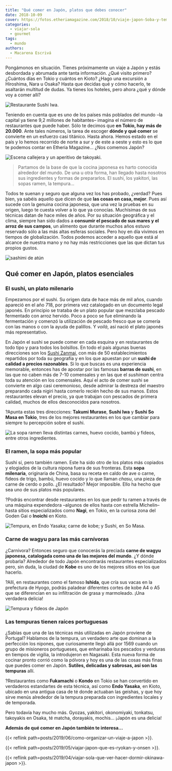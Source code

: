 ```yaml
---
title: "Qué comer en Japón, platos que debes conocer"
date: 2018-10-09
cover: https://fotos.etheriamagazine.com/2018/10/viaje-japon-Soba-y-tempura.jpg
categories: 
  - viajar-sola
  - gourmet
tags: 
  - mundo
authors: 
  - Macarena Escrivá
---
```


Pongámonos en situación. Tienes próximamente un viaje a Japón y estás desbordada y 
abrumada ante tanta información. ¿Qué visito primero? ¿Cuántos días en Tokio y cuántos 
en Kioto? ¿Hago una excursión a Hiroshima, Nara u Osaka? Hasta que decidas qué y cómo 
hacerlo, te asaltarán multitud de dudas. Ya tienes los hoteles, pero ahora ¿qué y dónde 
voy a comer allí? 

![Restaurante Sushi Iwa.](https://fotos.etheriamagazine.com/2018/10/viaje-japon-Sushi-Iwa.jpg "Restaurante Sushi Iwa.")

Teniendo en cuenta que es uno de los países más poblados del mundo –la capital ya tiene 
9,2 millones de habitantes– imagina el número de restaurantes que puede haber. Sólo te 
decimos que **en Tokio, hay más de 20.000**. Ante tales números, la tarea de escoger 
**dónde y qué comer** se convierte en un esfuerzo casi titánico. Hasta ahora. Hemos 
estado en el país y lo hemos recorrido de norte a sur y de este a oeste y esto es lo que 
te podemos contar en Etheria Magazine... ¿Nos comemos Japón? 

![Escena callejera y un aperitivo de takoyaki.](https://fotos.etheriamagazine.com/2018/10/Comida-callejera-japon.jpg "Escena callejera y un aperitivo de takoyaki.")

> Partamos de la base de que la cocina japonesa es harto conocida alrededor del mundo. De 
> una u otra forma, han llegado hasta nosotros sus ingredientes y formas de prepararlos. 
> El sushi, los yakitori, las sopas ramen, la tempura… 

Todos te suenan y seguro que alguna vez los has probado, ¿verdad? Pues bien, ya sabéis 
aquello que dicen de que **las cosas en casa, mejor**. Pues así sucede con la genuina 
cocina japonesa, que una vez la pruebas en su origen, luego te cuesta volver a lo que ya 
conocías. Muchísimas de sus técnicas datan de hace miles de años. Por su situación 
geográfica y el clima, siempre han sido dados a **consumir el pescado de sus mares y el 
arroz de sus campos**, un alimento que durante muchos años estuvo reservado sólo a las 
más altas esferas sociales. Pero hoy en día vivimos en tiempos de globalización. Todos 
podemos acceder a aquello que está al alcance de nuestra mano y no hay más restricciones 
que las que dictan tus propios gustos. 

![sashimi de atún](https://fotos.etheriamagazine.com/2018/10/viaje-japon-Sushi-Iwa-1.jpg "El restaurante Sushi Iwa es uno de los mejores de Tokio.")

## Qué comer en Japón, platos esenciales

### El sushi, un plato milenario

Empezamos por el sushi. Su origen data de hace más de mil años, cuando apareció en el 
año 718, por primera vez catalogado en un documento legal japonés. En principio se 
trataba de un plato popular que mezclaba pescado fermentado con arroz hervido. Poco a 
poco se fue eliminando la fermentación y comenzó la utilización de pescado fresco que se 
comería con las manos o con la ayuda de palillos. Y _voilà_, así nació el plato japonés 
más representativo. 

En Japón el sushi se puede comer en cada esquina y en restaurantes de todo tipo y para 
todos los bolsillos. En todo el país algunas buenas direcciones son los [Sushi 
Zanmai,](https://www.sushizanmai.com/) con más de 50 establecimientos repartidos por 
toda su geografía y en los que apuestan por un **sushi de calidad a precios 
razonables**. Si lo que buscas es una experiencia memorable, entonces has de apostar por 
las famosas **barras de sushi**, en las que no caben más de 7-10 comensales y en las que 
el _sushiman_ centra toda su atención en los comensales. Aquí el acto de comer sushi se 
convierte en algo casi ceremonioso, desde admirar la destreza del maestro preparando 
cada nigiri hasta comerlo recién hecho de sus manos. Estos restaurantes elevan el 
precio, ya que trabajan con pescados de primera calidad, muchos de ellos desconocidos 
para nosotros. 

?Apunta estas tres direcciones: **Takumi Murase**, **Sushi Iwa** y **Sushi So Masa en 
Tokio**, tres de los mejores restaurantes en los que cambiar para siempre tu percepción 
sobre el sushi. 

![La sopa ramen lleva distintas carnes, huevo cocido, bambú y fideos, entre otros ingredientes.](https://fotos.etheriamagazine.com/2018/10/viaje-japon-Ramen.jpg "La sopa ramen lleva distintas carnes, huevo cocido, bambú y fideos, entre otros ingredientes.")

### El ramen, la sopa más popular

Sushi sí, pero también ramen. Este ha sido otro de los platos más copiados y elogiados 
de la cultura nipona fuera de sus fronteras. Esta **sopa milenaria**, originaria de 
China, basa su receta en caldo de ave o carne, fideos de trigo, bambú, huevo cocido y lo 
que llaman _chasu_, una pieza de carne de cerdo o pollo. ¿El resultado? Mejor imposible. 
Ello ha hecho que sea uno de sus platos más populares. 

?Podrás encontrar desde restaurantes en los que pedir tu ramen a través de una máquina 
expendedora –algunos de ellos hasta con estrella Michelin– hasta sitios especializados 
como **Nagi**, en Tokio, en la curiosa zona del Goden Gai o **Inoichi** en Kioto. 

![Tempura, en Endo Yasaka; carne de kobe; y Sushi, en So Masa.](https://fotos.etheriamagazine.com/2018/10/Tempura-Endo-Yasaka-sushi-so-masa-kobe.jpg "Tempura, en Endo Yasaka; carne de kobe; y Sushi, en So Masa.")

### Carne de wagyu para las más carnívoras

¿Carnívora? Entonces seguro que conocerás la preciada **carne de wagyu japonesa, 
catalogada como una de las mejores del mundo**. ¿Y dónde probarla? Alrededor de todo 
Japón encontrarás restaurantes especializados pero, sin duda, la ciudad de **Kobe** es 
uno de los mejores sitios en los que hacerlo. 

?Allí, en restaurantes como el famoso **Ishida**, que cría sus vacas en la prefectura de 
Hyogo, podrás paladear diferentes cortes de kobe A4 o A5 que se diferencian en su 
infiltración de grasa y marmoleado. ¡Una verdadera delicia! 

![Tempura y fideos de Japón](https://fotos.etheriamagazine.com/2018/10/viaje-japon-Soba-y-tempura.jpg "En la cocina japonesa no faltan los fideos soba ni la tempura.")

### Las tempuras tienen raíces portuguesas

¿Sabías que una de las técnicas más utilizadas en Japón proviene de Portugal? Hablamos 
de la tempura, un verdadero arte que dominan a la perfección los nipones, que 
curiosamente llegó allá por 1569 cuando un grupo de misioneros portugueses, que 
enharinaba los pescados y verduras en tiempos de vigilia, la introdujeron en Nagasaki. 
Esta nueva forma de cocinar pronto corrió como la pólvora y hoy es una de las cosas más 
finas que puedes comer en Japón. **Sutiles, delicadas y sabrosas, así son las tempuras** 
allí. 

?Restaurantes como **Fukamachi** o **Kondo** en Tokio se han convertido en verdaderos 
estandartes de esta técnica, así como **Endo Yasaka**, en Kioto, ubicado en una antigua 
casa de té donde actuaban las geishas, y que hoy sirve menús alrededor de la tempura 
preparada con ingredientes locales y de temporada. 

Pero todavía hay mucho más. Gyozas, yakitori, okonomiyaki, tonkatsu, takoyakis en Osaka, 
té matcha, dorayakis, mochis… ¡Japón es una delicia! 

**Además de qué comer en Japón también te interesa...** 

{{< reflink path=posts/2019/06/como-organizar-un-viaje-a-japon >}}. 

{{< reflink path=posts/2019/05/viajar-japon-que-es-ryokan-y-onsen >}}. 

{{< reflink path=posts/2019/04/viajar-sola-que-ver-hacer-dormir-okinawa-japon >}}.
